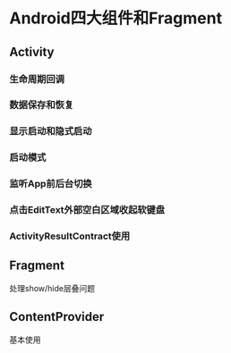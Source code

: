 # Android四大组件和Fragment

## Activity

### 生命周期回调

### 数据保存和恢复

### 显示启动和隐式启动

### 启动模式

### 监听App前后台切换

### 点击EditText外部空白区域收起软键盘

### ActivityResultContract使用


## Fragment
处理show/hide层叠问题


## ContentProvider
基本使用